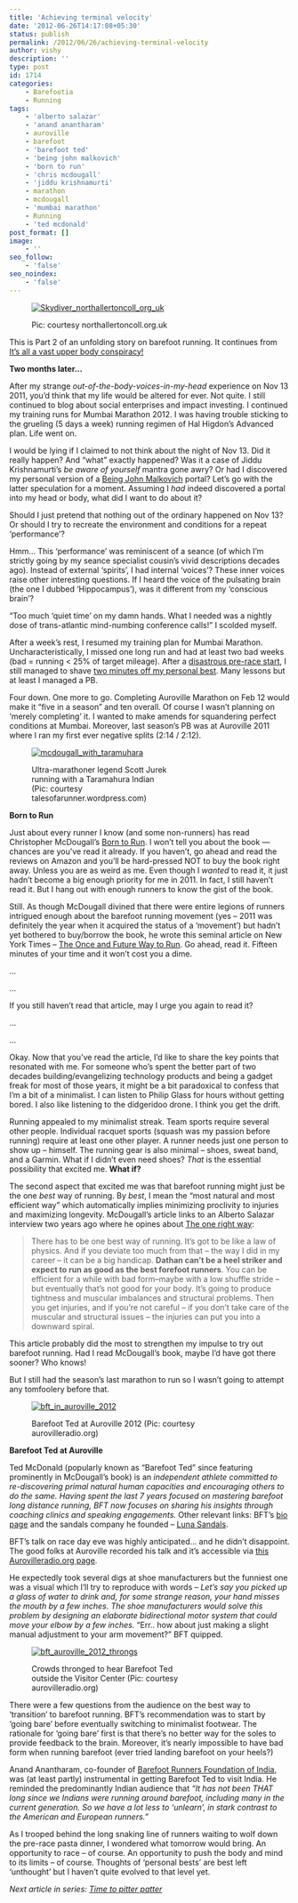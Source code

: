 ```yaml
---
title: 'Achieving terminal velocity'
date: '2012-06-26T14:17:08+05:30'
status: publish
permalink: /2012/06/26/achieving-terminal-velocity
author: vishy
description: ''
type: post
id: 1714
categories: 
    - Barefootia
    - Running
tags:
    - 'alberto salazar'
    - 'anand anantharam'
    - auroville
    - barefoot
    - 'barefoot ted'
    - 'being john malkovich'
    - 'born to run'
    - 'chris mcdougall'
    - 'jiddu krishnamurti'
    - marathon
    - mcdougall
    - 'mumbai marathon'
    - Running
    - 'ted mcdonald'
post_format: []
image:
    - ''
seo_follow:
    - 'false'
seo_noindex:
    - 'false'
---
```

<figure aria-describedby="caption-attachment-1773" class="wp-caption alignleft" id="attachment_1773" style="width: 323px">

[![](../../../../uploads/2012/06/Skydiver_northallertoncoll_org_uk.jpg "Skydiver_northallertoncoll_org_uk")](http://www.ulaar.com/wp-content/uploads/2012/06/Skydiver_northallertoncoll_org_uk.jpg)<figcaption class="wp-caption-text" id="caption-attachment-1773">Pic: courtesy northallertoncoll.org.uk</figcaption></figure>

This is Part 2 of an unfolding story on barefoot running. It continues from [It’s all a vast upper body conspiracy!](http://www.ulaar.com/2012/06/14/its-all-a-vast-upper-body-conspiracy/)

**Two months later…**

After my strange *out-of-the-body-voices-in-my-head* experience on Nov 13 2011, you’d think that my life would be altered for ever. Not quite. I still continued to blog about social enterprises and impact investing. I continued my training runs for Mumbai Marathon 2012. I was having trouble sticking to the grueling (5 days a week) running regimen of Hal Higdon’s Advanced plan. Life went on.

I would be lying if I claimed to not think about the night of Nov 13. Did it really happen? And “what” exactly happened? Was it a case of Jiddu Krishnamurti’s *be aware of yourself* mantra gone awry? Or had I discovered my personal version of a [Being John Malkovich](http://www.imdb.com/title/tt0120601/) portal? Let’s go with the latter speculation for a moment. Assuming I *had* indeed discovered a portal into my head or body, what did I want to do about it?

Should I just pretend that nothing out of the ordinary happened on Nov 13? Or should I try to recreate the environment and conditions for a repeat ‘performance’?

Hmm… This ‘performance’ was reminiscent of a seance (of which I’m strictly going by my seance specialist cousin’s vivid descriptions decades ago). Instead of external ‘spirits’, I had internal ‘voices’? These inner voices raise other interesting questions. If I heard the voice of the pulsating brain (the one I dubbed ‘Hippocampus’), was it different from my ‘conscious brain’?

“Too much ‘quiet time’ on my damn hands. What I needed was a nightly dose of trans-atlantic mind-numbing conference calls!” I scolded myself.

After a week’s rest, I resumed my training plan for Mumbai Marathon. Uncharacteristically, I missed one long run and had at least two bad weeks (bad = running &lt; 25% of target mileage). After a [disastrous pre-race start](http://www.ulaar.com/2012/02/01/for-a-few-minutes-less-a-race-report-from-mumbai-marathon-2012/), I still managed to shave [two minutes off my personal best](http://www.ulaar.com/2012/02/07/for-a-few-minutes-less-running-the-mumbai-marathon-2012/). Many lessons but at least I managed a PB.

Four down. One more to go. Completing Auroville Marathon on Feb 12 would make it “five in a season” and ten overall. Of course I wasn’t planning on ‘merely completing’ it. I wanted to make amends for squandering perfect conditions at Mumbai. Moreover, last season’s PB was at Auroville 2011 where I ran my first ever negative splits (2:14 / 2:12).

<figure aria-describedby="caption-attachment-1782" class="wp-caption alignright" id="attachment_1782" style="width: 250px">

[![](../../../../uploads/2012/06/mcdougall_with_taramuhara.jpeg "mcdougall_with_taramuhara")](http://www.ulaar.com/wp-content/uploads/2012/06/mcdougall_with_taramuhara.jpeg)<figcaption class="wp-caption-text" id="caption-attachment-1782">Ultra-marathoner legend Scott Jurek running with a Taramahura Indian (Pic: courtesy talesofarunner.wordpress.com)</figcaption></figure>

**Born to Run**

Just about every runner I know (and some non-runners) has read Christopher McDougall’s [Born to Run](http://www.amazon.com/Born-Run-Hidden-Superathletes-Greatest/dp/0307266303). I won’t tell you about the book — chances are you’ve read it already. If you haven’t, go ahead and read the reviews on Amazon and you’ll be hard-pressed NOT to buy the book right away. Unless you are as weird as me. Even though I *wanted* to read it, it just hadn’t become a big enough priority for me in 2011. In fact, I still haven’t read it. But I hang out with enough runners to know the gist of the book.

Still. As though McDougall divined that there were entire legions of runners intrigued enough about the barefoot running movement (yes – 2011 was definitely the year when it acquired the status of a ‘movement’) but hadn’t yet bothered to buy/borrow the book, he wrote this seminal article on New York Times – [The Once and Future Way to Run](http://www.nytimes.com/2011/11/06/magazine/running-christopher-mcdougall.html?_r=1&pagewanted=all). Go ahead, read it. Fifteen minutes of your time and it won’t cost you a dime.

…

…

If you still haven’t read that article, may I urge you again to read it?

…

…

Okay. Now that you’ve read the article, I’d like to share the key points that resonated with me. For someone who’s spent the better part of two decades building/evangelizing technology products and being a gadget freak for most of those years, it might be a bit paradoxical to confess that I’m a bit of a minimalist. I can listen to Philip Glass for hours without getting bored. I also like listening to the didgeridoo drone. I think you get the drift.

Running appealed to my minimalist streak. Team sports require several other people. Individual racquet sports (squash was my passion before running) require at least one other player. A runner needs just one person to show up – himself. The running gear is also minimal – shoes, sweat band, and a Garmin. What if I didn’t even need shoes? *That* is the essential possibility that excited me. **What if?**

The second aspect that excited me was that barefoot running might just be the one *best* way of running. By *best*, I mean the “most natural and most efficient way” which automatically implies minimizing proclivity to injuries and maximizing longevity. McDougall’s article links to an Alberto Salazar interview two years ago where he opines about [The one right way](http://www.chrismcdougall.com/blog/2010/08/there-has-to-be-one-best-of-running-its-got-to-be-like-a-law-of-physics-%E2%80%94alberto-salazar-u-s-olympian-3-time-new-york-city-marathon-champ-current-head-of-nike-elite-project/):

> There has to be one best way of running. It’s got to be like a law of physics. And if you deviate too much from that – the way I did in my career – it can be a big handicap. **Dathan can’t be a heel striker and expect to run as good as the best forefoot runners**. You can be efficient for a while with bad form–maybe with a low shuffle stride – but eventually that’s not good for your body. It’s going to produce tightness and muscular imbalances and structural problems. Then you get injuries, and if you’re not careful – if you don’t take care of the muscular and structural issues – the injuries can put you into a downward spiral.

This article probably did the most to strengthen my impulse to try out barefoot running. Had I read McDougall’s book, maybe I’d have got there sooner? Who knows!

But I still had the season’s last marathon to run so I wasn’t going to attempt any tomfoolery before that.

<figure aria-describedby="caption-attachment-1783" class="wp-caption alignleft" id="attachment_1783" style="width: 300px">

[![](../../../../uploads/2012/06/bft_in_auroville_2012.png "bft_in_auroville_2012")](http://www.ulaar.com/wp-content/uploads/2012/06/bft_in_auroville_2012.png)<figcaption class="wp-caption-text" id="caption-attachment-1783">Barefoot Ted at Auroville 2012 (Pic: courtesy aurovilleradio.org)</figcaption></figure>

**Barefoot Ted at Auroville**

Ted McDonald (popularly known as “Barefoot Ted” since featuring prominently in McDougall’s book) is an *independent athlete committed to re-discovering primal natural human capacities and encouraging others to do the same. Having spent the last 7 years focused on mastering barefoot long distance running, BFT now focuses on sharing his insights through coaching clinics and speaking engagements.* Other relevant links: BFT’s [bio page](http://barefootted.com/bio.html) and the sandals company he founded – [Luna Sandals](http://barefootted.com/shop/).

BFT’s talk on race day eve was highly anticipated… and he didn’t disappoint. The good folks at Auroville recorded his talk and it’s accessible via [this Aurovilleradio.org page](http://www.aurovilleradio.org/city-life/mobility/2601---barefoot---ted--s-speech).

He expectedly took several digs at shoe manufacturers but the funniest one was a visual which I’ll try to reproduce with words – *Let’s say you picked up a glass of water to drink and, for some strange reason, your hand misses the mouth by a few inches. The shoe manufacturers would solve this problem by designing an elaborate bidirectional motor system that could move your elbow by a few inches.* “Err.. how about just making a slight manual adjustment to your arm movement?” BFT quipped.

<figure aria-describedby="caption-attachment-1785" class="wp-caption alignright" id="attachment_1785" style="width: 300px">

[![](../../../../uploads/2012/06/bft_auroville_2012_throngs.png "bft_auroville_2012_throngs")](http://www.ulaar.com/wp-content/uploads/2012/06/bft_auroville_2012_throngs.png)<figcaption class="wp-caption-text" id="caption-attachment-1785">Crowds thronged to hear Barefoot Ted outside the Visitor Center (Pic: courtesy aurovilleradio.org)</figcaption></figure>

There were a few questions from the audience on the best way to ‘transition’ to barefoot running. BFT’s recommendation was to start by ‘going bare’ before eventually switching to minimalist footwear. The rationale for ‘going bare’ first is that there’s no better way for the soles to provide feedback to the brain. Moreover, it’s nearly impossible to have bad form when running barefoot (ever tried landing barefoot on your heels?)

Anand Anantharam, co-founder of [Barefoot Runners Foundation of India](http://www.barefootrunnersindia.org/), was (at least partly) instrumental in getting Barefoot Ted to visit India. He reminded the predominantly Indian audience that *“It has not been THAT long since we Indians were running around barefoot, including many in the current generation. So we have a lot less to ‘unlearn’, in stark contrast to the American and European runners.”*

As I trooped behind the long snaking line of runners waiting to wolf down the pre-race pasta dinner, I wondered what tomorrow would bring. An opportunity to race – of course. An opportunity to push the body and mind to its limits – of course. Thoughts of ‘personal bests’ are best left ‘unthought’ but I haven’t quite evolved to that level yet.

*Next article in series: [Time to pitter patter](http://www.ulaar.com/2012/09/10/my-first-barefoot-run-time-to-pitter-patter/)*